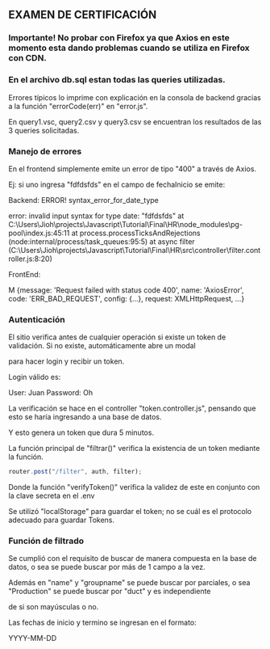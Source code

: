 ## EXAMEN DE CERTIFICACIÓN

### Importante! No probar con Firefox ya que Axios en este momento esta dando problemas cuando se utiliza en Firefox con CDN.

### En el archivo db.sql estan todas las queries utilizadas.

Errores típicos lo imprime con explicación en la consola de backend gracias a la función "errorCode(err)" en "error.js".

En query1.vsc, query2.csv y query3.csv se encuentran los resultados de las 3 queries solicitadas.

### Manejo de errores

En el frontend simplemente emite un error de tipo "400" a través de Axios.

Ej: si uno ingresa "fdfdsfds" en el campo de fechaInicio se emite:


Backend: 
    ERROR!
    syntax_error_for_date_type

error: invalid input syntax for type date: "fdfdsfds"
    at C:\Users\Jioh\projects\Javascript\Tutorial\Final\HR\node_modules\pg-pool\index.js:45:11
    at process.processTicksAndRejections (node:internal/process/task_queues:95:5)
    at async filter (C:\Users\Jioh\projects\Javascript\Tutorial\Final\HR\src\controller\filter.controller.js:8:20)

FrontEnd:

M {message: 'Request failed with status code 400', name: 'AxiosError', code: 'ERR_BAD_REQUEST', config: {…}, request: XMLHttpRequest, …}



### Autenticación

El sitio verifica antes de cualquier operación si existe un token de validación. Si no existe, automáticamente abre un modal

para hacer login y recibir un token.

Login válido es:

User: Juan
Password: Oh

La verificación se hace en el controller "token.controller.js", pensando que esto se haría ingresando a una base de datos.

Y esto genera un token que dura 5 minutos. 

La función principal de "filtrar()" verifica la existencia de un token mediante la función.

```js
router.post("/filter", auth, filter);
```
Donde la función "verifyToken()" verifica la validez de este en conjunto con la clave secreta en el .env

Se utilizó "localStorage" para guardar el token; no se cuál es el protocolo adecuado para guardar Tokens.

### Función de filtrado

Se cumplió con el requisito de buscar de manera compuesta en la base de datos, o sea se puede buscar por más de 1 campo a la vez.

Además en "name" y "groupname" se puede buscar por parciales, o sea "Production" se puede buscar por "duct" y es independiente 

de si son mayúsculas o no.

Las fechas de inicio y termino se ingresan en el formato:

YYYY-MM-DD